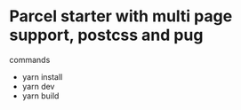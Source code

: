 # Parcel starter with multi page support, postcss and pug
commands
- yarn install
- yarn dev
- yarn build


